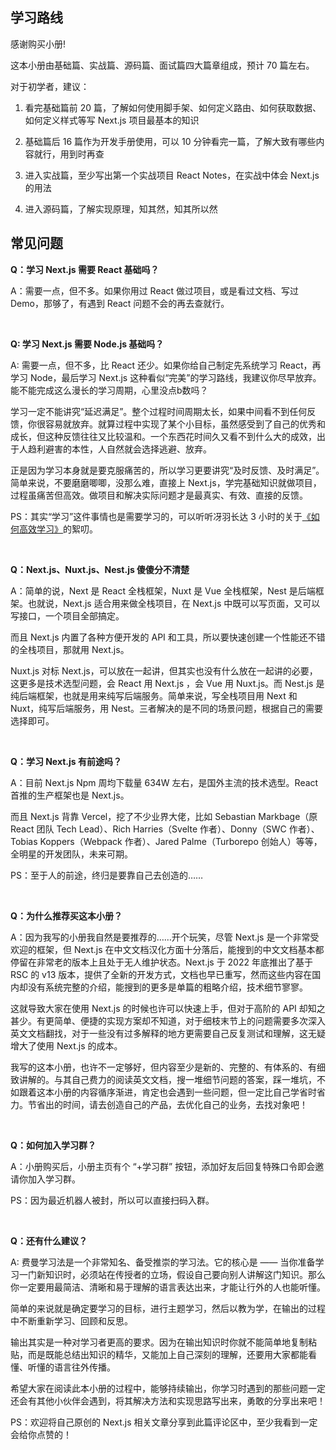 ## 学习路线

感谢购买小册!

这本小册由基础篇、实战篇、源码篇、面试篇四大篇章组成，预计 70 篇左右。

对于初学者，建议：

1. 看完基础篇前 20 篇，了解如何使用脚手架、如何定义路由、如何获取数据、如何定义样式等写 Next.js 项目最基本的知识

2. 基础篇后 16 篇作为开发手册使用，可以 10 分钟看完一篇，了解大致有哪些内容就行，用到时再查

3. 进入实战篇，至少写出第一个实战项目 React Notes，在实战中体会 Next.js 的用法

4. 进入源码篇，了解实现原理，知其然，知其所以然

## 常见问题

**Q：学习 Next.js 需要 React 基础吗？**

A：需要一点，但不多。如果你用过 React 做过项目，或是看过文档、写过 Demo，那够了，有遇到 React 问题不会的再去查就行。

<br/>

**Q: 学习 Next.js 需要 Node.js 基础吗？**

A: 需要一点，但不多，比 React 还少。如果你给自己制定先系统学习 React，再学习 Node，最后学习 Next.js 这种看似“完美”的学习路线，我建议你尽早放弃。能不能完成这么漫长的学习周期，心里没点b数吗？

学习一定不能讲究“延迟满足”。整个过程时间周期太长，如果中间看不到任何反馈，你很容易就放弃。就算过程中实现了某个小目标，虽然感受到了自己的优秀和成长，但这种反馈往往又比较温和。一个东西花时间久又看不到什么大的成效，出于人趋利避害的本性，人自然就会选择逃避、放弃。

正是因为学习本身就是要克服痛苦的，所以学习更要讲究“及时反馈、及时满足”。 简单来说，不要磨磨唧唧，没那么难，直接上 Next.js，学完基础知识就做项目，过程虽痛苦但高效。做项目和解决实际问题才是最真实、有效、直接的反馈。

PS：其实“学习”这件事情也是需要学习的，可以听听冴羽长达 3 小时的关于[《如何高效学习》](https://www.yuque.com/yayu/blog/grow#TdtOC)的絮叨。

<br/>

**Q：Next.js、Nuxt.js、Nest.js 傻傻分不清楚**

A：简单的说，Next 是 React 全栈框架，Nuxt 是 Vue 全栈框架，Nest 是后端框架。也就说，Next.js 适合用来做全栈项目，在 Next.js 中既可以写页面，又可以写接口，一个项目全部搞定。

而且 Next.js 内置了各种方便开发的 API 和工具，所以要快速创建一个性能还不错的全栈项目，那就用 Next.js。

Nuxt.js 对标 Next.js，可以放在一起讲，但其实也没有什么放在一起讲的必要，这更多是技术选型问题，会 React 用 Next.js ，会 Vue 用 Nuxt.js。而 Nest.js 是纯后端框架，也就是用来纯写后端服务。简单来说，写全栈项目用 Next 和 Nuxt，纯写后端服务，用 Nest。三者解决的是不同的场景问题，根据自己的需要选择即可。

<br/>

**Q：学习 Next.js 有前途吗？**

A：目前 Next.js Npm 周均下载量 634W 左右，是国外主流的技术选型。React 首推的生产框架也是 Next.js。

而且 Next.js 背靠 Vercel，挖了不少业界大佬，比如 Sebastian Markbage（原 React 团队 Tech Lead）、Rich Harries（Svelte 作者）、Donny（SWC 作者）、Tobias Koppers（Webpack 作者）、Jared Palme（Turborepo 创始人）等等，全明星的开发团队，未来可期。

PS：至于人的前途，终归是要靠自己去创造的……

<br/>

**Q：为什么推荐买这本小册？**

A：因为我写的小册我自然是要推荐的……开个玩笑，尽管 Next.js 是一个非常受欢迎的框架，但 Next.js 在中文文档汉化方面十分落后，能搜到的中文文档基本都停留在非常老的版本上且处于无人维护状态。Next.js 于 2022 年底推出了基于 RSC 的 v13 版本，提供了全新的开发方式，文档也早已重写，然而这些内容在国内却没有系统完整的介绍，能搜到的更多是单篇的粗略介绍，技术细节寥寥。

这就导致大家在使用 Next.js 的时候也许可以快速上手，但对于高阶的 API 却知之甚少。有更简单、便捷的实现方案却不知道，对于细枝末节上的问题需要多次深入英文文档翻找，对于一些没有过多解释的地方更需要自己反复测试和理解，这无疑增大了使用 Next.js 的成本。

我写的这本小册，也许不一定够好，但内容至少是新的、完整的、有体系的、有细致讲解的。与其自己费力的阅读英文文档，搜一堆细节问题的答案，踩一堆坑，不如跟着这本小册的内容循序渐进，肯定也会遇到一些问题，但一定比自己学省时省力。节省出的时间，请去创造自己的产品，去优化自己的业务，去找对象吧！

<br/>

**Q：如何加入学习群？**

A：小册购买后，小册主页有个 “+学习群” 按钮，添加好友后回复特殊口令即会邀请你加入学习群。

PS：因为最近机器人被封，所以可以直接扫码入群。

<br/>

**Q：还有什么建议？**

A: 费曼学习法是一个非常知名、备受推崇的学习法。它的核心是 —— 当你准备学习一门新知识时，必须站在传授者的立场，假设自己要向别人讲解这门知识。那么你一定要用最简洁、清晰和易于理解的语言表达出来，才能让行外的人也能听懂。

简单的来说就是确定要学习的目标，进行主题学习，然后以教为学，在输出的过程中不断重新学习、回顾和反思。

输出其实是一种对学习者更高的要求。因为在输出知识时你就不能简单地复制粘贴，而是既能总结出知识的精华，又能加上自己深刻的理解，还要用大家都能看懂、听懂的语言往外传播。

希望大家在阅读此本小册的过程中，能够持续输出，你学习时遇到的那些问题一定还会有其他小伙伴会遇到，将其解决方法和实现思路写出来，勇敢的分享出来吧！

PS：欢迎将自己原创的 Next.js 相关文章分享到此篇评论区中，至少我看到一定会给你点赞的！
